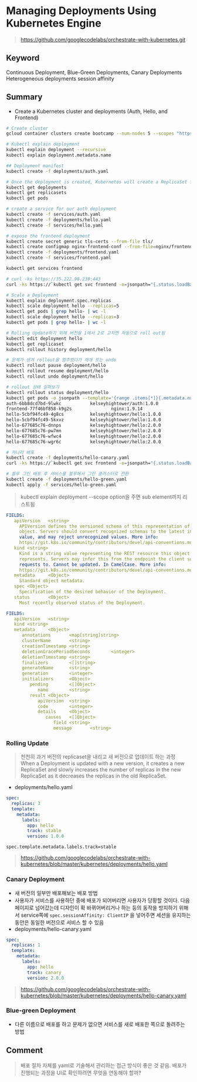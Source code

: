 # Managing Deployments Using Kubernetes Engine
> https://github.com/googlecodelabs/orchestrate-with-kubernetes.git

## Keyword
Continuous Deployment, Blue-Green Deployments, Canary Deployments
Heterogeneous deployments
session affinity

## Summary
- Create a Kubernetes cluster and deployments (Auth, Hello, and Frontend)
~~~bash
# Create cluster
gcloud container clusters create bootcamp --num-nodes 5 --scopes "https://www.googleapis.com/auth/projecthosting,storage-rw"

# Kubectl explain deployment
kubectl explain deployment --recursive
kubectl explain deployment.metadata.name

## Deployment manifest
kubectl create -f deployments/auth.yaml

# Once the deployment is created, Kubernetes will create a ReplicaSet for the Deployment. 
kubectl get deployments
kubectl get replicasets
kubectl get pods

# create a service for our auth deployment
kubectl create -f services/auth.yaml
kubectl create -f deployments/hello.yaml
kubectl create -f services/hello.yaml

# expose the frontend deployment
kubectl create secret generic tls-certs --from-file tls/
kubectl create configmap nginx-frontend-conf --from-file=nginx/frontend.conf
kubectl create -f deployments/frontend.yaml
kubectl create -f services/frontend.yaml

kubectl get services frontend

# curl -ks https://35.222.98.239:443 
curl -ks https://`kubectl get svc frontend -o=jsonpath="{.status.loadBalancer.ingress[0].ip}"`

# Scale a Deployment
kubectl explain deployment.spec.replicas
kubectl scale deployment hello --replicas=5
kubectl get pods | grep hello- | wc -l
kubectl scale deployment hello --replicas=3
kubectl get pods | grep hello- | wc -l

# Rolling Update하기 위해 버전을 1에서 2로 고치면 자동으로 roll out됨
kubectl edit deployment hello 
kubectl get replicaset
kubectl rollout history deployment/hello

# 문제가 생겨 rollout을 멈추었다가 재개 또는 undo
kubectl rollout pause deployment/hello
kubectl rollout resume deployment/hello
kubectl rollout undo deployment/hello

# rollout 상태 살펴보기
kubectl rollout status deployment/hello
kubectl get pods -o jsonpath --template='{range .items[*]}{.metadata.name}{"\t"}{"\t"}{.spec.containers[0].image}{"\n"}{end}'
auth-6bb8dcd7bd-9lwkc           kelseyhightower/auth:1.0.0
frontend-77f46bf858-k9g2s               nginx:1.9.14
hello-5cbf94fc49-4g8cs          kelseyhightower/hello:1.0.0
hello-5cbf94fc49-5kxvz          kelseyhightower/hello:1.0.0
hello-677685c76-dnnps           kelseyhightower/hello:2.0.0
hello-677685c76-pw7mn           kelseyhightower/hello:2.0.0
hello-677685c76-wfwc4           kelseyhightower/hello:2.0.0
hello-677685c76-wgr6c           kelseyhightower/hello:2.0.0

# 카나리 배포
kubectl create -f deployments/hello-canary.yaml
curl -ks https://`kubectl get svc frontend -o=jsonpath="{.status.loadBalancer.ingress[0].ip}"`/version

# 블루 그린 배포 후 서비스를 블루에서 그린 클러스터로 전환
kubectl create -f deployments/hello-green.yaml
kubectl apply -f services/hello-green.yaml
~~~
> kubectl explain deployment --scope option을 주면 sub element까지 리스트됨
~~~yaml
FIELDS:
   apiVersion   <string>
     APIVersion defines the versioned schema of this representation of an
     object. Servers should convert recognized schemas to the latest internal
     value, and may reject unrecognized values. More info:
     https://git.k8s.io/community/contributors/devel/api-conventions.md#resources
   kind <string>
     Kind is a string value representing the REST resource this object
     represents. Servers may infer this from the endpoint the client submits
     requests to. Cannot be updated. In CamelCase. More info:
     https://git.k8s.io/community/contributors/devel/api-conventions.md#types-kinds
   metadata     <Object>
     Standard object metadata.
   spec <Object>
     Specification of the desired behavior of the Deployment.
   status       <Object>
     Most recently observed status of the Deployment.
~~~

~~~yaml
FIELDS:
   apiVersion   <string>
   kind <string>
   metadata     <Object>
      annotations       <map[string]string>
      clusterName       <string>
      creationTimestamp <string>
      deletionGracePeriodSeconds        <integer>
      deletionTimestamp <string>
      finalizers        <[]string>
      generateName      <string>
      generation        <integer>
      initializers      <Object>
         pending        <[]Object>
            name        <string>
         result <Object>
            apiVersion  <string>
            code        <integer>
            details     <Object>
               causes   <[]Object>
                  field <string>
                  message       <string>
~~~

### Rolling Update
> 천천히 과거 버전의 replicaset을 내리고 새 버전으로 업데이트 하는 과정 <br>
> When a Deployment is updated with a new version, it creates a new ReplicaSet and slowly increases the number of replicas in the new ReplicaSet as it decreases the replicas in the old ReplicaSet.
- deployments/hello.yaml 
~~~yaml
spec:
  replicas: 3
  template:
    metadata:
      labels:
        app: hello
        track: stable
        version: 1.0.0
~~~
`spec.template.metadata.labels.track=stable`
> https://github.com/googlecodelabs/orchestrate-with-kubernetes/blob/master/kubernetes/deployments/hello.yaml

### Canary Deployment
- 새 버전의 일부만 배포해보는 배포 방법
- 사용자가 서비스를 사용하던 중에 배포가 되어버리면 사용자가 당황할 것이다. 다음 페이지로 넘어갔는데 디자인이 확 바뀌어버리거나 하는 등의 동작을 방지하기 위해서 service쪽에 `spec.sessionAffinity: ClientIP` 을 넣어주면 세션을 유지하는 동안은 동일한 버전으로 서비스 할 수 있음
- deployments/hello-canary.yaml
~~~yaml
spec:
  replicas: 1
  template:
    metadata:
      labels:
        app: hello
        track: canary
        version: 2.0.0
~~~
> https://github.com/googlecodelabs/orchestrate-with-kubernetes/blob/master/kubernetes/deployments/hello-canary.yaml


### Blue-green Deployment
- 다른 이름으로 배포를 하고 문제가 없으면 서비스를 새로 배포한 쪽으로 돌려주는 방법

## Comment
> 배포 절차 자체를 yaml로 기술해서 관리하는 접근 방식이 좋은 것 같음. 배포가 진행되는 과정을 UI로 확인하려면 무엇을 연동해야 할까?